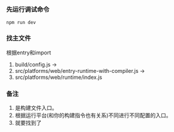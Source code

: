 # 

### 先运行调试命令

```
npm run dev
```
### 找主文件

根据entry和import
1. build/config.js -> 
2. src/platforms/web/entry-runtime-with-compiler.js -> 
3. src/platforms/web/runtime/index.js

### 备注

1. 是构建文件入口。
2. 根据运行平台(和你的构建指令也有关系)不同进行不同配置的入口。
3. 就要找到了